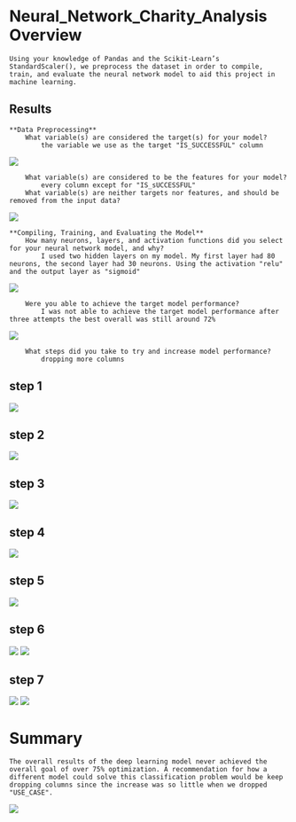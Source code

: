 # Neural_Network_Charity_Analysis Overview
	Using your knowledge of Pandas and the Scikit-Learn’s StandardScaler(), we preprocess the dataset in order to compile, train, and evaluate the neural network model to aid this project in machine learning.

## Results
	**Data Preprocessing**
		What variable(s) are considered the target(s) for your model?
			the variable we use as the target "IS_SUCCESSFUL" column
![](Resources/images/deliverable1_2.png)

		What variable(s) are considered to be the features for your model?
			every column except for "IS_sUCCESSFUL"
		What variable(s) are neither targets nor features, and should be removed from the input data?
		
![](Resources/images/deliverable1.png)		

	**Compiling, Training, and Evaluating the Model**
		How many neurons, layers, and activation functions did you select for your neural network model, and why?
			I used two hidden layers on my model. My first layer had 80 neurons, the second layer had 30 neurons. Using the activation "relu" and the output layer as "sigmoid"
			
![](Resources/images/deliverable2.png)

		Were you able to achieve the target model performance?
			I was not able to achieve the target model performance after three attempts the best overall was still around 72%

![](Resources/images/deliverable2_2.png)

		What steps did you take to try and increase model performance?
			dropping more columns
## **step 1**
![](Resources/images/deliverable3.png)

## **step 2**
![](Resources/images/deliverable3_1.png)

## **step 3**
![](Resources/images/deliverable3_2.png)

## **step 4**
![](Resources/images/deliverable3_3.png)

## **step 5**
![](Resources/images/deliverable4.png)

## **step 6**
![](Resources/images/deliverable4_2.png)
![](Resources/images/deliverable4_2_1.png)

## **step 7**
![](Resources/images/deliverable4_3.png)
![](Resources/images/deliverable4_3_1.png)
			
# Summary
	The overall results of the deep learning model never achieved the overall goal of over 75% optimization. A recommendation for how a different model could solve this classification problem would be keep dropping columns since the increase was so little when we dropped "USE_CASE".
	
![](Resources/images/summary.png)
